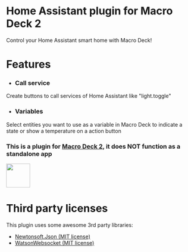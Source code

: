 # Home Assistant plugin for Macro Deck 2
Control your Home Assistant smart home with Macro Deck!

# Features
- ### Call service
Create buttons to call services of Home Assistant like "light.toggle"
- ### Variables
Select entities you want to use as a variable in Macro Deck to indicate a state or show a temperature on a action button

### This is a plugin for [Macro Deck 2](https://github.com/SuchByte/Macro-Deck), it does NOT function as a standalone app
<img height="64px" src="https://macrodeck.org/images/macro_deck_2_official_plugin.png" />


# Third party licenses
This plugin uses some awesome 3rd party libraries:
- [Newtonsoft.Json (MIT license)](https://www.newtonsoft.com/json)
- [WatsonWebsocket (MIT license)](https://github.com/jchristn/WatsonWebsocket)
